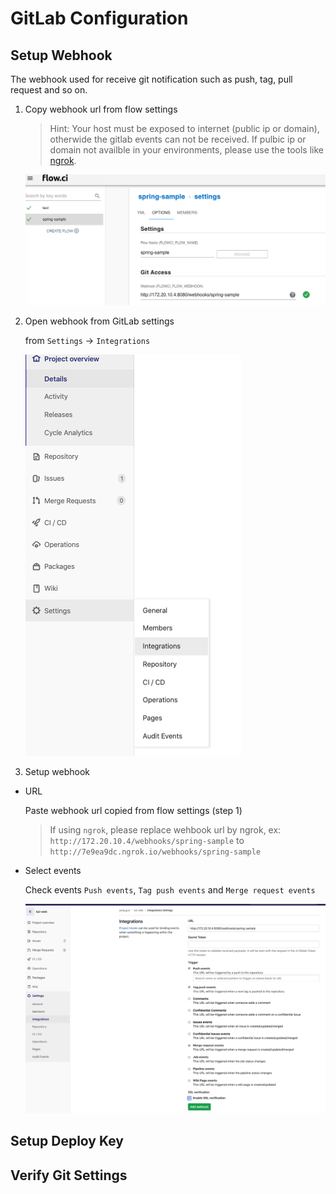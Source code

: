 # GitLab Configuration

## Setup Webhook

The webhook used for receive git notification such as push, tag, pull request and so on.

1. Copy webhook url from flow settings
    > Hint: Your host must be exposed to internet (public ip or domain), otherwide the gitlab events can not be received.
    > If pulbic ip or domain not availble in your environments, please use the tools like [ngrok](https://ngrok.com/).  

   ![webhook settings](./img/github_select_webhook_url.png)

2. Open webhook from GitLab settings
    
   from `Settings` -> `Integrations`

   ![webhook settings](./img/gitlab_open_webhook_setting.png)

3. Setup webhook

- URL
  
  Paste webhook url copied from flow settings (step 1)

  > If using `ngrok`, please replace wehbook url by ngrok, ex: `http://172.20.10.4/webhooks/spring-sample` to `http://7e9ea9dc.ngrok.io/webhooks/spring-sample`

- Select events
  
  Check events `Push events`, `Tag push events` and `Merge request events`
  
  ![events](./img/gitlab_setup_webhook.png)


## Setup Deploy Key

## Verify Git Settings
